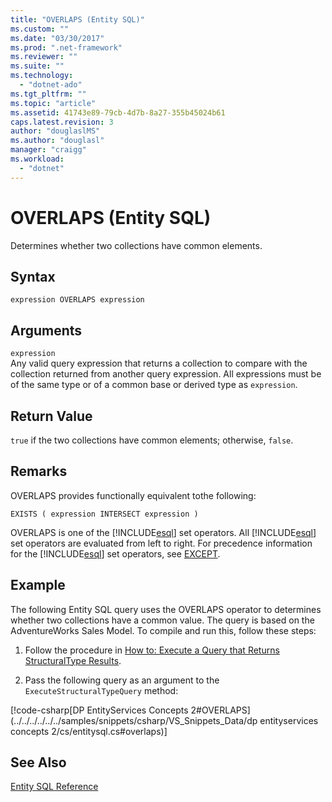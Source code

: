 ```yaml
---
title: "OVERLAPS (Entity SQL)"
ms.custom: ""
ms.date: "03/30/2017"
ms.prod: ".net-framework"
ms.reviewer: ""
ms.suite: ""
ms.technology: 
  - "dotnet-ado"
ms.tgt_pltfrm: ""
ms.topic: "article"
ms.assetid: 41743e89-79cb-4d7b-8a27-355b45024b61
caps.latest.revision: 3
author: "douglaslMS"
ms.author: "douglasl"
manager: "craigg"
ms.workload: 
  - "dotnet"
---
```

# OVERLAPS (Entity SQL)
Determines whether two collections have common elements.  
  
## Syntax  
  
```  
expression OVERLAPS expression  
```  
  
## Arguments  
 `expression`  
 Any valid query expression that returns a collection to compare with the collection returned from another query expression. All expressions must be of the same type or of a common base or derived type as `expression`.  
  
## Return Value  
 `true` if the two collections have common elements; otherwise, `false`.  
  
## Remarks  
 OVERLAPS provides functionally equivalent tothe following:  
  
 `EXISTS ( expression INTERSECT expression )`  
  
 OVERLAPS is one of the [!INCLUDE[esql](../../../../../../includes/esql-md.md)] set operators. All [!INCLUDE[esql](../../../../../../includes/esql-md.md)] set operators are evaluated from left to right. For precedence information for the [!INCLUDE[esql](../../../../../../includes/esql-md.md)] set operators, see [EXCEPT](../../../../../../docs/framework/data/adonet/ef/language-reference/except-entity-sql.md).  
  
## Example  
 The following Entity SQL query uses the OVERLAPS operator to determines whether two collections have a common value. The query is based on the AdventureWorks Sales Model. To compile and run this, follow these steps:  
  
1.  Follow the procedure in [How to: Execute a Query that Returns StructuralType Results](../../../../../../docs/framework/data/adonet/ef/how-to-execute-a-query-that-returns-structuraltype-results.md).  
  
2.  Pass the following query as an argument to the `ExecuteStructuralTypeQuery` method:  
  
 [!code-csharp[DP EntityServices Concepts 2#OVERLAPS](../../../../../../samples/snippets/csharp/VS_Snippets_Data/dp entityservices concepts 2/cs/entitysql.cs#overlaps)]  
  
## See Also  
 [Entity SQL Reference](../../../../../../docs/framework/data/adonet/ef/language-reference/entity-sql-reference.md)
